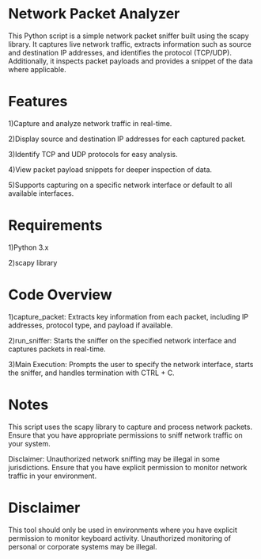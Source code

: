 # Network Packet Analyzer

This Python script is a simple network packet sniffer built using the scapy library. It captures live network traffic, extracts information such as source and destination IP addresses, and identifies the protocol (TCP/UDP). Additionally, it inspects packet payloads and provides a snippet of the data where applicable.

# Features

1)Capture and analyze network traffic in real-time.

2)Display source and destination IP addresses for each captured packet.

3)Identify TCP and UDP protocols for easy analysis.

4)View packet payload snippets for deeper inspection of data.

5)Supports capturing on a specific network interface or default to all available interfaces.

# Requirements

1)Python 3.x

2)scapy library

# Code Overview

1)capture_packet: Extracts key information from each packet, including IP addresses, protocol type, and payload if available.

2)run_sniffer: Starts the sniffer on the specified network interface and captures packets in real-time.

3)Main Execution: Prompts the user to specify the network interface, starts the sniffer, and handles termination with CTRL + C.

# Notes

This script uses the scapy library to capture and process network packets. Ensure that you have appropriate permissions to sniff network traffic on your system.

Disclaimer: Unauthorized network sniffing may be illegal in some jurisdictions. Ensure that you have explicit permission to monitor network traffic in your environment.

# Disclaimer

This tool should only be used in environments where you have explicit permission to monitor keyboard activity. Unauthorized monitoring of personal or corporate systems may be illegal.
